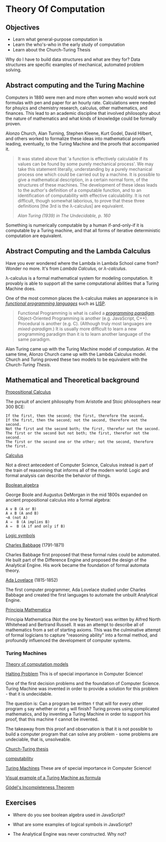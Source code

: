 # Theory Of Computation

## Objectives

* Learn what general-purpose computation is
* Learn the who's-who in the early study of computation
* Learn about the Church-Turing Thesis

Why do I have to build data structures and what are they for? Data structures
are specific examples of mechanical, automated problem solving.

## Abstract computing and the Turing Machine

Computers in 1880 were men and more often women who would work out formulas with
pen and paper for an hourly rate. Calculations were needed for phsyics and
chemistry research, calculus, other mathematics, and finances. This lead to an
academic discipline that involved philosophy about the nature of mathematics and
what kinds of knowledge could be formally proven.

Alonzo Church, Alan Turning, Stephen Kleene, Kurt Godel, David Hilbert, and
others worked to formalize these ideas into mathematical proofs leading,
eventually, to the Turing Machine and the proofs that accompanied it.

> It was stated above that 'a function is effectively calculable if its values
> can be found by some purely mechanical process'. We may take this statement
> literally, understanding by a purely mechanical process one which could be
> carried out by a machine. It is possible to give a mathematical description,
> in a certain normal form, of the structures of these machines. The development
> of these ideas leads to the author's definition of a computable function, and
> to an identification of computability with effective calculability. It is not
> difficult, though somewhat laborious, to prove that these three definitions
> [the 3rd is the λ-calculus] are equivalent.
>
> _Alan Turing (1939) in The Undecidable, p. 160_

Something is numerically computable by a human if-and-only-if it is computable
by a Turing machine, and that all forms of iterative deterministic computation
are equivalent.

## Abstract Computing and the Lambda Calculus

Have you ever wondered where the Lambda in Lambda School came from? Wonder no
more. It's from _Lambda Calculus_, or _λ-calculus_.

λ-calculus is a formal mathematical system for modeling computation. It
provably is able to support all the same computational abilities that a Turing
Machine does.

One of the most common places the λ-calculus makes an appearance is in
[_functional programming
languages_](ihttps://en.wikipedia.org/wiki/Functional_programming) such as
[LISP](https://en.wikipedia.org/wiki/Lisp_(programming_language)).

> Functional Programming is what is called a [_programming
> paradigm_](https://en.wikipedia.org/wiki/Programming_paradigm).
> Object-Oriented Programming is another (e.g. JavaScript, C++). Procedural is
> another (e.g. C). (Although truly most languages are _mixed-paradigm_.) It is
> usually more difficult to learn a new programming paradigm than it is to learn
> another language of the same paradigm.

Alan Turing came up with the Turing Machine model of computation. At the same
time, Alonzo Church came up with the Lambda Calculus model. Church and Turing
proved these two models to be equivalent with the _Church-Turing Thesis_.

## Mathematical and Theoretical background

[Propositional Calculus](https://en.wikipedia.org/wiki/Propositional_calculus)

The pursuit of ancient philosophy from Aristotle and Stoic philosophers near 300 BCE:

    If the first, then the second; the first, therefore the second.
    If the first, then the second; not the second, therefore not the second.
    Not the first and the second both; the first, therefor not the second.
    The first or the second but not both; the first, therefor not the second.
    The first or the second one or the other; not the second, therefore the first.

[Calculus](https://en.wikipedia.org/wiki/Calculus)

Not a direct antecedent of Computer Science, Calculus instead is part of the
train of reasonining that informs all of the modern world: Logic and formal
analysis can describe the behavior of things.

[Boolean algebra](https://en.wikipedia.org/wiki/Boolean_algebra)

George Boole and Augustus DeMorgan in the mid 1800s expanded on ancient
propositional calculus into a formal algebra:

    A ∨ B (A or B)
    A ∧ B (A and B)
    ¬A (not A)
    A ⇒  B (A implies B)
    A ⇔  B (A if and only if B)

[Logic symbols](https://en.wikipedia.org/wiki/List_of_logic_symbols)

[Charles Babbage](https://en.wikipedia.org/wiki/Charles_Babbage) (1791-1871)

Charles Babbage first proposed that these formal rules could be automated. He
built part of the Difference Engine and proposed the design of the Analytical
Engine. His work became the foundation of formal automata theory.

[Ada Lovelace](https://en.wikipedia.org/wiki/Ada_Lovelace) (1815-1852)

The first computer programmer, Ada Lovelace studied under Charles Babbage and
created the first languages to automate the unbuilt Analytical Engine. 

[Principia Mathematica](https://en.wikipedia.org/wiki/Principia_Mathematica)

Principia Mathematica (Not the one by Newton!) was written by Alfred North
Whitehead and Bertrand Russell. It was an attempt to describe all of mathematics
from a set of starting axioms. This was the culminative attempt of formal
logicians to capture "reasoning ability" into a formal method, and profoundly
influenced the development of computer systems.

### Turing Machines

[Theory of computation
models](https://en.wikipedia.org/wiki/Theory_of_computation)

[Halting Problem](https://en.wikipedia.org/wiki/Halting_problem) This is of
special importance in Computer Science!

One of the first decision problems and the foundation of Computer Science.
Turing Machine was invented in order to provide a solution for this problem -
that it is undecidable.

The question is: Can a program be written `f` that will for every other program
`g` say whether or not `g` will finish? Turing proves using complicated
mathematics, and by inventing a Turing Machine in order to support his proof,
that this machine `f` cannot be invented.

The takeaway from this proof and observation is that it is not possible to build
a computer program that can solve any problem - some problems are undeciable,
that is, unsolveable.

[Church-Turing thesis](https://en.wikipedia.org/wiki/Church%E2%80%93Turing_thesis)

[computability](https://en.wikipedia.org/wiki/Computability_theory)

[Turing Machines](https://en.wikipedia.org/wiki/Turing_machine) These are of
special importance in Computer Science!

[Visual example of a Turing Machine as formula](https://cs.stackexchange.com/questions/11542/how-to-construct-and-write-down-a-Turing-machine-for-a-given-language)

[Gödel's Incompleteness
Theorem](https://en.wikipedia.org/wiki/G%C3%B6del%27s_incompleteness_theorems)


## Exercises

* Where do you see boolean algebra used in JavaScript?

* What are some examples of logical symbols in JavaScript?

* The Analytical Engine was never constructed. Why not?
